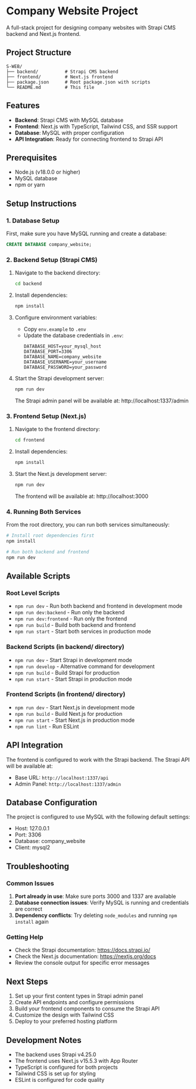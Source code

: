 # Company Website Project

A full-stack project for designing company websites with Strapi CMS backend and Next.js frontend.

## Project Structure

```
S-WEB/
├── backend/          # Strapi CMS backend
├── frontend/         # Next.js frontend
├── package.json      # Root package.json with scripts
└── README.md         # This file
```

## Features

- **Backend**: Strapi CMS with MySQL database
- **Frontend**: Next.js with TypeScript, Tailwind CSS, and SSR support
- **Database**: MySQL with proper configuration
- **API Integration**: Ready for connecting frontend to Strapi API

## Prerequisites

- Node.js (v18.0.0 or higher)
- MySQL database
- npm or yarn

## Setup Instructions

### 1. Database Setup

First, make sure you have MySQL running and create a database:

```sql
CREATE DATABASE company_website;
```

### 2. Backend Setup (Strapi CMS)

1. Navigate to the backend directory:
   ```bash
   cd backend
   ```

2. Install dependencies:
   ```bash
   npm install
   ```

3. Configure environment variables:
   - Copy `env.example` to `.env`
   - Update the database credentials in `.env`:
     ```
     DATABASE_HOST=your_mysql_host
     DATABASE_PORT=3306
     DATABASE_NAME=company_website
     DATABASE_USERNAME=your_username
     DATABASE_PASSWORD=your_password
     ```

4. Start the Strapi development server:
   ```bash
   npm run dev
   ```

   The Strapi admin panel will be available at: http://localhost:1337/admin

### 3. Frontend Setup (Next.js)

1. Navigate to the frontend directory:
   ```bash
   cd frontend
   ```

2. Install dependencies:
   ```bash
   npm install
   ```

3. Start the Next.js development server:
   ```bash
   npm run dev
   ```

   The frontend will be available at: http://localhost:3000

### 4. Running Both Services

From the root directory, you can run both services simultaneously:

```bash
# Install root dependencies first
npm install

# Run both backend and frontend
npm run dev
```

## Available Scripts

### Root Level Scripts
- `npm run dev` - Run both backend and frontend in development mode
- `npm run dev:backend` - Run only the backend
- `npm run dev:frontend` - Run only the frontend
- `npm run build` - Build both backend and frontend
- `npm run start` - Start both services in production mode

### Backend Scripts (in backend/ directory)
- `npm run dev` - Start Strapi in development mode
- `npm run develop` - Alternative command for development
- `npm run build` - Build Strapi for production
- `npm run start` - Start Strapi in production mode

### Frontend Scripts (in frontend/ directory)
- `npm run dev` - Start Next.js in development mode
- `npm run build` - Build Next.js for production
- `npm run start` - Start Next.js in production mode
- `npm run lint` - Run ESLint

## API Integration

The frontend is configured to work with the Strapi backend. The Strapi API will be available at:
- Base URL: `http://localhost:1337/api`
- Admin Panel: `http://localhost:1337/admin`

## Database Configuration

The project is configured to use MySQL with the following default settings:
- Host: 127.0.0.1
- Port: 3306
- Database: company_website
- Client: mysql2

## Troubleshooting

### Common Issues

1. **Port already in use**: Make sure ports 3000 and 1337 are available
2. **Database connection issues**: Verify MySQL is running and credentials are correct
3. **Dependency conflicts**: Try deleting `node_modules` and running `npm install` again

### Getting Help

- Check the Strapi documentation: https://docs.strapi.io/
- Check the Next.js documentation: https://nextjs.org/docs
- Review the console output for specific error messages

## Next Steps

1. Set up your first content types in Strapi admin panel
2. Create API endpoints and configure permissions
3. Build your frontend components to consume the Strapi API
4. Customize the design with Tailwind CSS
5. Deploy to your preferred hosting platform

## Development Notes

- The backend uses Strapi v4.25.0
- The frontend uses Next.js v15.5.3 with App Router
- TypeScript is configured for both projects
- Tailwind CSS is set up for styling
- ESLint is configured for code quality
